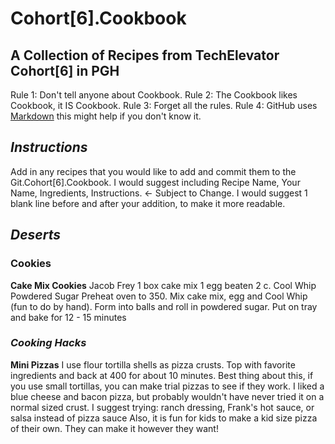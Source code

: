 # Cohort[6].Cookbook #
## A Collection of Recipes from TechElevator Cohort[6] in PGH ##

Rule 1: Don't tell anyone about Cookbook.
Rule 2: The Cookbook likes Cookbook, it IS Cookbook.
Rule 3: Forget all the rules.
Rule 4: GitHub uses [Markdown](https://guides.github.com/features/mastering-markdown/) this might help if you don't know it.

## _Instructions_ ##

Add in any recipes that you would like to add and commit them to the Git.Cohort[6].Cookbook.
I would suggest including Recipe Name, Your Name, Ingredients, Instructions. <- Subject to Change.
I would suggest 1 blank line before and after your addition, to make it more readable.

## _Deserts_ ##

### Cookies ###

**Cake Mix Cookies**
Jacob Frey
1 box cake mix
1 egg beaten
2 c. Cool Whip
Powdered Sugar
Preheat oven to 350. 
Mix cake mix, egg and Cool Whip (fun to do by hand). 
Form into balls and roll in powdered sugar. 
Put on tray and bake for 12 - 15 minutes


### _Cooking Hacks_ ###

**Mini Pizzas**
I use flour tortilla shells as pizza crusts. Top with favorite ingredients and back at 400 for about 10 minutes.
Best thing about this, if you use small tortillas, you can make trial pizzas to see if they work. 
I liked a blue cheese and bacon pizza, but probably wouldn't have never tried it on a normal sized crust.
I suggest trying: ranch dressing, Frank's hot sauce, or salsa instead of pizza sauce
Also, it is fun for kids to make a kid size pizza of their own. They can make it however they want!
